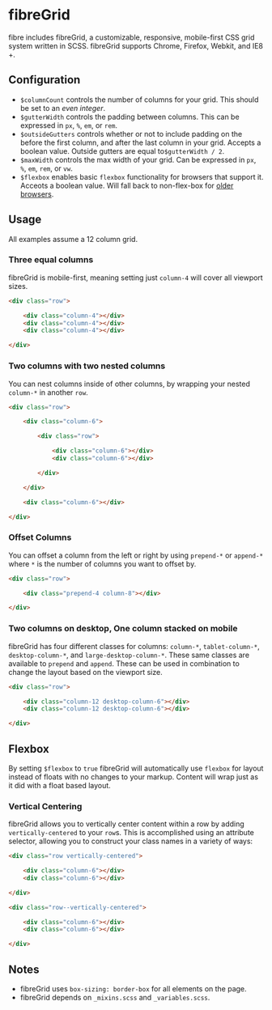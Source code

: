 # fibreGrid
fibre includes fibreGrid, a customizable, responsive, mobile-first CSS grid system written in SCSS. fibreGrid supports Chrome, Firefox, Webkit, and IE8 +.

## Configuration

* `$columnCount` controls the number of columns for your grid. This should be set to an *even integer*.
* `$gutterWidth` controls the padding between columns. This can be expressed in `px`, `%`, `em`, or `rem`. 
* `$outsideGutters` controls whether or not to include padding on the before the first column, and after the last column in your grid. Accepts a boolean value. Outside gutters are equal to`$gutterWidth / 2`.
* `$maxWidth` controls the max width of your grid. Can be expressed in `px`, `%`, `em`, `rem`,  or `vw`.
* `$flexbox` enables basic `flexbox` functionality for browsers that support it. Acceots a boolean value. Will fall back to non-flex-box for [older browsers](http://caniuse.com/#feat=flexbox).

## Usage
All examples assume a 12 column grid.

### Three equal columns
fibreGrid is mobile-first, meaning setting just `column-4` will cover all viewport sizes.

```html
<div class="row">

    <div class="column-4"></div>
    <div class="column-4"></div>
    <div class="column-4"></div>

</div>
```

### Two columns with two nested columns
You can nest columns inside of other columns, by wrapping your nested `column-*` in another `row`.

```html
<div class="row">

    <div class="column-6">

        <div class="row">

            <div class="column-6"></div>
            <div class="column-6"></div>

        </div>

    </div>

    <div class="column-6"></div>

</div>
```

### Offset Columns
You can offset a column from the left or right by using `prepend-*` or `append-*` where `*` is the number of columns you want to offset by.

```html
<div class="row">

    <div class="prepend-4 column-8"></div>

</div>
```

### Two columns on desktop, One column stacked on mobile
fibreGrid has four different classes for columns: `column-*`, `tablet-column-*`,  `desktop-column-*`, and `large-desktop-column-*`. These same classes are available to `prepend` and `append`. These can be used in combination to change the layout based on the viewport size.

```html
<div class="row">

    <div class="column-12 desktop-column-6"></div>
    <div class="column-12 desktop-column-6"></div>

</div>
```

## Flexbox
By setting `$flexbox` to `true` fibreGrid will automatically use `flexbox` for layout instead of floats with no changes to your markup. Content will wrap just as it did with a float based layout.

### Vertical Centering
fibreGrid allows you to vertically center content within a row by adding `vertically-centered` to your `row`s. This is accomplished using an attribute selector, allowing you to construct your class names in a variety of ways:

```html
<div class="row vertically-centered">

    <div class="column-6"></div>
    <div class="column-6"></div>

</div>

<div class="row--vertically-centered">

    <div class="column-6"></div>
    <div class="column-6"></div>

</div>
```

## Notes

* fibreGrid uses `box-sizing: border-box` for all elements on the page.
* fibreGrid depends on `_mixins.scss` and `_variables.scss`.
